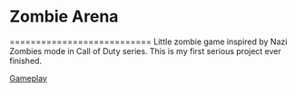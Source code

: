 # Zombie Arena
===========================
Little zombie game inspired by Nazi Zombies mode in Call of Duty series. This is my first serious project ever finished.

[Gameplay](https://www.youtube.com/watch?v=SfC7fKUiSKY)
